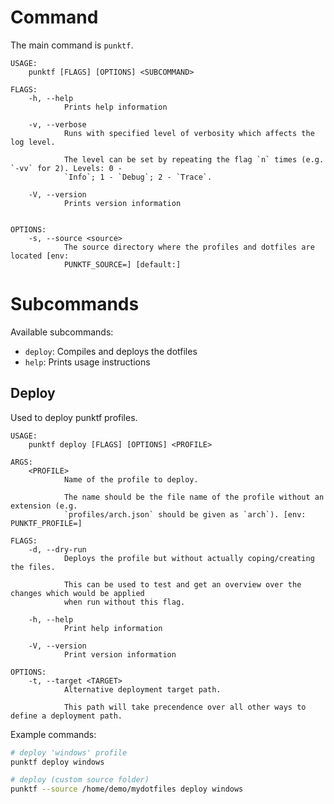 # Command

The main command is `punktf`.

```text,ignore
USAGE:
    punktf [FLAGS] [OPTIONS] <SUBCOMMAND>

FLAGS:
    -h, --help
            Prints help information

    -v, --verbose
            Runs with specified level of verbosity which affects the log level.

            The level can be set by repeating the flag `n` times (e.g. `-vv` for 2). Levels: 0 -
            `Info`; 1 - `Debug`; 2 - `Trace`.

    -V, --version
            Prints version information


OPTIONS:
    -s, --source <source>
            The source directory where the profiles and dotfiles are located [env:
            PUNKTF_SOURCE=] [default:]
```

# Subcommands

Available subcommands:
- `deploy`: Compiles and deploys the dotfiles
- `help`: Prints usage instructions

## Deploy

Used to deploy punktf profiles.

```text,ignore
USAGE:
    punktf deploy [FLAGS] [OPTIONS] <PROFILE>

ARGS:
    <PROFILE>
            Name of the profile to deploy.

            The name should be the file name of the profile without an extension (e.g.
            `profiles/arch.json` should be given as `arch`). [env: PUNKTF_PROFILE=]

FLAGS:
    -d, --dry-run
            Deploys the profile but without actually coping/creating the files.

            This can be used to test and get an overview over the changes which would be applied
            when run without this flag.

    -h, --help
            Print help information

    -V, --version
            Print version information

OPTIONS:
    -t, --target <TARGET>
            Alternative deployment target path.

            This path will take precendence over all other ways to define a deployment path.
```

Example commands:

```sh
# deploy 'windows' profile
punktf deploy windows

# deploy (custom source folder)
punktf --source /home/demo/mydotfiles deploy windows
```
